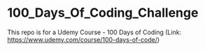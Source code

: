 # 100_Days_Of_Coding_Challenge
This repo is for a Udemy Course - 100 Days of Coding (Link: https://www.udemy.com/course/100-days-of-code/)
